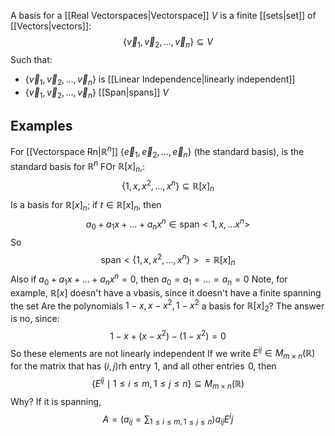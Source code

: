 A basis for a [[Real Vectorspaces|Vectorspace]] $V$ is a finite [[sets|set]] of [[Vectors|vectors]]:
$$
\{ \vec{v}_{1},\vec{v}_{2},\dots,\vec{v}_{n} \}\subseteq V
$$
Such that:
- $\{ \vec{v}_{1},\vec{v}_{2},\dots,\vec{v}_{n} \}$ is [[Linear Independence|linearly independent]]
- $\{ \vec{v}_{1},\vec{v}_{2},\dots,\vec{v}_{n} \}$ [[Span|spans]] $V$
## Examples
For [[Vectorspace Rn|$\mathbb{R}^{n}$]] $\{\vec{e}_{1},\vec{e}_{2},\dots,\vec{e}_{n} \}$ (the standard basis), is the standard basis for $\mathbb{R}^{n}$
FOr $\mathbb{R}[x]_{n}$,:
$$
\{ 1,x,x^{2},\dots,x^{n} \}\subseteq \mathbb{R}[x]_{n}
$$
Is a basis for $\mathbb{R}[x]_{n}$; if $t\in\mathbb{R}[x]_{n}$, then 
$$
a_{0}+a_{1}x+\dots+a_{n}x^{n}\in \text{span}< 1,x,\dots x^{n} > 
$$
So 
$$
\text{span}< \{ 1,x,x^{2},\dots,x^{n} \} > =\mathbb{R}[x]_{n}
$$
Also if $a_{0}+a_{1}x+\dots+a_{n}x^{n}=0$, then $a_{0}=a_{1}=\dots=a_{n}=0$
Note, for example, $\mathbb{R}[x]$ doesn't have a vbasis, since it doesn't have a finite spanning the set
Are the polynomials $1-x,x-x^{2},1-x^{2}$ a basis for $\mathbb{R}[x]_{2}$? The answer is no, since:
$$
1-x+(x-x^{2})-(1-x^{2})=0
$$
So these elements are not linearly independent
If we write $E^{ij}\in M_{m\times n}(\mathbb{R})$ for the matrix that has $(i,j)$rh entry $\hspace{0pt}1$, and all other entries $\hspace{0pt}0$, then
$$
\{ E^{ij}\mid1\leq i\leq m,1\leq j\leq n \}\subseteq M_{m\times n}(\mathbb{R})
$$
Why? If it is spanning,
$$
A=\left( a_{ij}=\sum_{1\leq i \leq m,1\leq j\leq n} \right)a_{ij}E^ij 
$$